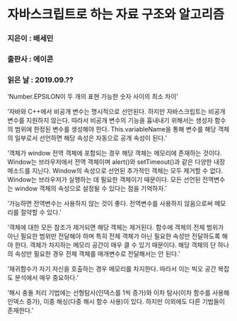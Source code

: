 # 자바스크립트로 하는 자료 구조와 알고리즘
### 지은이 : 배세민
### 출판사 : 에이콘
### 읽은 날 : 2019.09.??

‘Number.EPSILON이 두 개의 표현 가능한 숫자 사이의 최소 차이’

‘자바와 C++에서 비공개 변수는 명시적으로 선언된다. 하지만 자바스크립트는 비공개 변수를 지원하지 않는다. 따라서 비공개 변수의 기능을 흉내내기 위해서는 생성자 함수의 범위에 한정된 변수를 생성해야 한다. This.variableName을 통해 변수를 해당 객체의 일부로서 선언하면 해당 속성은 자동으로 공개 속성이 된다.’

‘객체가 window 전역 객체에 포함되는 경우 해당 객체는 메모리에 존재하는 것이다. Window는 브라우저에서 전역 객체이며 alert()와 setTimeout()과 같은 다양한 내장 메소드를 지닌다. Window의 속성으로 선언된 추가적인 객체는 모두 제거할 수 없다. Window는 브라우저가 실행하는 데 필요한 객체이기 때문이다. 모든 선언된 전역변수는 window 객체의 속성으로 설정될 수 있다는 점을 기억하자.’

‘가능하면 전역변수는 사용하지 않는 것이 좋다. 전역변수를 사용하지 않음으로써 메모리를 절약할 수 있다.’

‘객체에 대한 모든 참조가 제거되면 해당 객체는 제거된다. 함수에 객체의 전체 범위가 아닌 필요한 범위만 전달해야 하며 특히 전체 객체가 아닌 필요한 속성만 전달하도록 해야 한다. 객체가 차지하는 메모리 공간이 매우 클 수 있기 때문이다. 해당 객체의 단 하나의 속성만 필요한 경우 전체 객체를 매개변수로 전달해서는 안 된다.’

‘재귀함수가 자기 자신을 호출하는 경우 메모리를 차지한다. 따라서 이는 빅오 공간 복잡도 분석에서 매우 중요하다.’

‘해시 충돌 처리 기법에는 선형탐사(인덱스를 1씩 증가)와 이차 탐사(이차 함수를 사용해 인덱스 증가), 이중 해싱(다중 해시 함수 사용)이 있다. 하지만 이외에도 다른 기법들이 존재한다.’